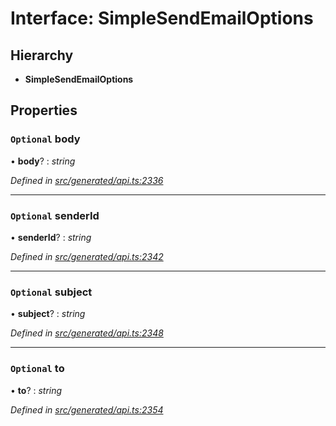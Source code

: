 # Interface: SimpleSendEmailOptions

## Hierarchy

* **SimpleSendEmailOptions**

## Properties

### `Optional` body

• **body**? : *string*

*Defined in [src/generated/api.ts:2336](https://github.com/mailslurp/mailslurp-client-ts-js/blob/9736ebe/src/generated/api.ts#L2336)*

___

### `Optional` senderId

• **senderId**? : *string*

*Defined in [src/generated/api.ts:2342](https://github.com/mailslurp/mailslurp-client-ts-js/blob/9736ebe/src/generated/api.ts#L2342)*

___

### `Optional` subject

• **subject**? : *string*

*Defined in [src/generated/api.ts:2348](https://github.com/mailslurp/mailslurp-client-ts-js/blob/9736ebe/src/generated/api.ts#L2348)*

___

### `Optional` to

• **to**? : *string*

*Defined in [src/generated/api.ts:2354](https://github.com/mailslurp/mailslurp-client-ts-js/blob/9736ebe/src/generated/api.ts#L2354)*
